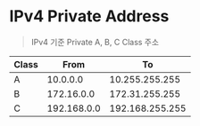 # IPv4 Private Address

> IPv4 기준 Private A, B, C Class 주소

| Class | From        | To              |
|-------|-------------|-----------------|
| A     | 10.0.0.0    | 10.255.255.255  |
| B     | 172.16.0.0  | 172.31.255.255  |
| C     | 192.168.0.0 | 192.168.255.255 |